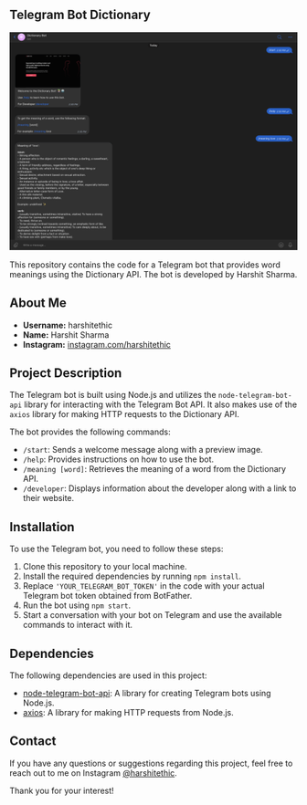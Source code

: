 ## Telegram Bot Dictionary

![Bot Preview](img.png)

This repository contains the code for a Telegram bot that provides word meanings using the Dictionary API. The bot is developed by Harshit Sharma.

## About Me

- **Username:** harshitethic
- **Name:** Harshit Sharma
- **Instagram:** [instagram.com/harshitethic](https://www.instagram.com/harshitethic/)

## Project Description

The Telegram bot is built using Node.js and utilizes the `node-telegram-bot-api` library for interacting with the Telegram Bot API. It also makes use of the `axios` library for making HTTP requests to the Dictionary API.

The bot provides the following commands:

- `/start`: Sends a welcome message along with a preview image.
- `/help`: Provides instructions on how to use the bot.
- `/meaning [word]`: Retrieves the meaning of a word from the Dictionary API.
- `/developer`: Displays information about the developer along with a link to their website.

## Installation

To use the Telegram bot, you need to follow these steps:

1. Clone this repository to your local machine.
2. Install the required dependencies by running `npm install`.
3. Replace `'YOUR_TELEGRAM_BOT_TOKEN'` in the code with your actual Telegram bot token obtained from BotFather.
4. Run the bot using `npm start`.
5. Start a conversation with your bot on Telegram and use the available commands to interact with it.

## Dependencies

The following dependencies are used in this project:

- [node-telegram-bot-api](https://www.npmjs.com/package/node-telegram-bot-api): A library for creating Telegram bots using Node.js.
- [axios](https://www.npmjs.com/package/axios): A library for making HTTP requests from Node.js.

## Contact

If you have any questions or suggestions regarding this project, feel free to reach out to me on Instagram [@harshitethic](https://www.instagram.com/harshitethic/).

Thank you for your interest!
